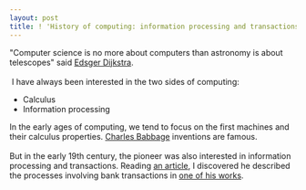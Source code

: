```yaml
---
layout: post
title: ! 'History of computing: information processing and transactions'
---
```


"Computer science is no more about computers than astronomy is about telescopes" said <a href="http://viaf.org/viaf/17820452">Edsger Dijkstra</a>.<br /><br />&nbsp;I have always been interested in the two sides of computing: <br /><ul><li>Calculus</li><li>Information processing</li></ul>In the early ages of computing, we tend to focus on the first machines and their calculus properties. <a href="http://viaf.org/viaf/4963723">Charles Babbage</a> inventions are famous.<br /><br />But in the early 19th century, the pioneer was also interested in information processing and transactions. Reading <a href="http://dx.doi.org/10.1145/1831407.1831417">an article</a>, I discovered he described the processes involving bank transactions in <a href="http://books.google.fr/books/about/On_the_Economy_of_Machinery_and_Manufact.html?id=4QWZq4FDoH4C">one of his works</a>.
